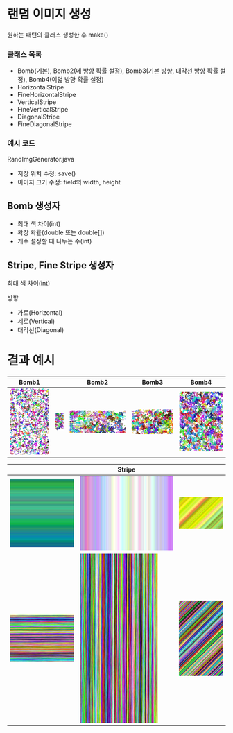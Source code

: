 # 랜덤 이미지 생성
원하는 패턴의 클래스 생성한 후 make()
### 클래스 목록
- Bomb(기본), Bomb2(네 방향 확률 설정), Bomb3(기본 방향, 대각선 방향 확률 설정), Bomb4(여덟 방향 확률 설정)
- HorizontalStripe
- FineHorizontalStripe
- VerticalStripe
- FineVerticalStripe
- DiagonalStripe
- FineDiagonalStripe
### 예시 코드
RandImgGenerator.java
- 저장 위치 수정: save()
- 이미지 크기 수정: field의 width, height
## Bomb 생성자
- 최대 색 차이(int)
- 확장 확률(double 또는 double[])
- 개수 설정할 때 나누는 수(int)
## Stripe, Fine Stripe 생성자
최대 색 차이(int)

방향
- 가로(Horizontal)
- 세로(Vertical)
- 대각선(Diagonal)
# 결과 예시
|Bomb1|     |Bomb2|Bomb3|Bomb4|
|-----|-----|-----|-----|-----|
|<img src='img/bomb10_48_64.png'>|<img src='img/bomb14_60_500.png'>|<img src='img/bomb2_10_[0.7, 0.5, 0.55, 0.6]_400.png'>|<img src='img/bomb3_10_[0.4, 0.1]_100.png'>|<img src='img/bomb4_10_[0.57, 0.64, 0.54, 0.48, 0.51, 0.6, 0.52, 0.56]_100.png'>|

|      |Stripe|      |
|------|------|------|
|<img src='img/horizontalstripe10.png'>|<img src='img/verticalstripe10.png'>|<img src='img/diagonalstripe20.png'>|
|<img src='img/finehorizontalstripe10.png'>|<img src='img/fineverticalstripe10.png'>|<img src='img/finediagonalstripe10.png'>|

